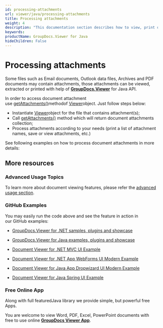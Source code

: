 ```yaml
---
id: processing-attachments
url: viewer/java/processing-attachments
title: Processing attachments
weight: 4
description: "This documentation section describes how to view, print or extract PDF, Outlook email and Archive document attachments with file viewer y GroupDocs."
keywords: 
productName: GroupDocs.Viewer for Java
hideChildren: False
---
```

# Processing attachments

Some files such as Email documents, Outlook data files, Archives and PDF documents may contain attachments, those attachments can be viewed, extracted or printed with help of [**GroupDocs.Viewer**](https://products.groupdocs.com/viewer/java) for Java API.

In order to access document attachment use [getAttachments()](https://apireference.groupdocs.com/java/viewer/com.groupdocs.viewer/Viewer#getAttachments())methodof [Viewer](https://apireference.groupdocs.com/java/viewer/com.groupdocs.viewer/Viewer)object. Just follow steps below:

*   Instantiate [Viewer](https://apireference.groupdocs.com/java/viewer/com.groupdocs.viewer/Viewer)object for the file that contains attachment(s);
*   Call [getAttachments()](https://apireference.groupdocs.com/java/viewer/com.groupdocs.viewer/Viewer#getAttachments()) method which will return document attachments collection;
*   Process attachments according to your needs (print a list of attachment names, save or view attachments, etc.)

See following examples on how to process document attachments in more details:

## More resources

### Advanced Usage Topics

To learn more about document viewing features, please refer the [advanced usage section](Advanced%2Busage.html).

### GitHub Examples

You may easily run the code above and see the feature in action in our GitHub examples:

*   [GroupDocs.Viewer for .NET samples, plugins and showcase](https://github.com/groupdocs-viewer/GroupDocs.Viewer-for-.NET)
    
*   [GroupDocs.Viewer for Java examples, plugins and showcase](https://github.com/groupdocs-viewer/GroupDocs.Viewer-for-Java)
    
*   [Document Viewer for .NET MVC UI Example](https://github.com/groupdocs-viewer/GroupDocs.Viewer-for-.NET-MVC) 
    
*   [Document Viewer for .NET App WebForms UI Modern Example](https://github.com/groupdocs-viewer/GroupDocs.Viewer-for-.NET-WebForms)
    
*   [Document Viewer for Java App Dropwizard UI Modern Example](https://github.com/groupdocs-viewer/GroupDocs.Viewer-for-Java-Dropwizard)
    
*   [Document Viewer for Java Spring UI Example](https://github.com/groupdocs-viewer/GroupDocs.Viewer-for-Java-Spring)
    

### Free Online App

Along with full featuredJava library we provide simple, but powerful free Apps.

You are welcome to view Word, PDF, Excel, PowerPoint documents with free to use online **[GroupDocs Viewer App](https://products.groupdocs.app/viewer)**.
